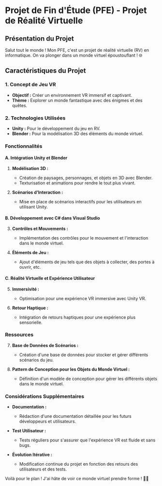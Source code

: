 # Projet de Fin d'Étude (PFE) - Projet de Réalité Virtuelle

## Présentation du Projet

Salut tout le monde ! Mon PFE, c'est un projet de réalité virtuelle (RV) en informatique. On va plonger dans un monde virtuel époustouflant ! 🌐

## Caractéristiques du Projet

### 1. **Concept de Jeu VR**

   - **Objectif :** Créer un environnement VR immersif et captivant.
   - **Thème :** Explorer un monde fantastique avec des énigmes et des quêtes.

### 2. **Technologies Utilisées**

   - **Unity :** Pour le développement du jeu en RV.
   - **Blender :** Pour la modélisation 3D des éléments du monde virtuel.

### Fonctionnalités

#### A. **Intégration Unity et Blender**

1. **Modélisation 3D :**
   - Création de paysages, personnages, et objets en 3D avec Blender.
   - Texturisation et animations pour rendre le tout plus vivant.

2. **Scénarios d'Interaction :**
   - Mise en place de scénarios interactifs pour les utilisateurs en utilisant Unity.

#### B. **Développement avec C# dans Visual Studio**

3. **Contrôles et Mouvements :**
   - Implémentation des contrôles pour le mouvement et l'interaction dans le monde virtuel.

4. **Éléments de Jeu :**
   - Ajout d'éléments de jeu tels que des objets à collecter, des portes à ouvrir, etc.

#### C. **Réalité Virtuelle et Expérience Utilisateur**

5. **Immersivité :**
   - Optimisation pour une expérience VR immersive avec Unity VR.

6. **Retour Haptique :**
   - Intégration de retours haptiques pour une expérience plus sensorielle.

### Ressources

7. **Base de Données de Scénarios :**
   - Création d'une base de données pour stocker et gérer différents scénarios du jeu.

8. **Pattern de Conception pour les Objets du Monde Virtuel :**
   - Définition d'un modèle de conception pour gérer les différents objets dans le monde virtuel.

### Considérations Supplémentaires

- **Documentation :**
  - Rédaction d'une documentation détaillée pour les futurs développeurs et utilisateurs.

- **Test Utilisateur :**
  - Tests réguliers pour s'assurer que l'expérience VR est fluide et sans bugs.

- **Évolution Itérative :**
  - Modification continue du projet en fonction des retours des utilisateurs et des tests.

Voilà pour le plan ! J'ai hâte de voir ce monde virtuel prendre forme ! 🚀✨
